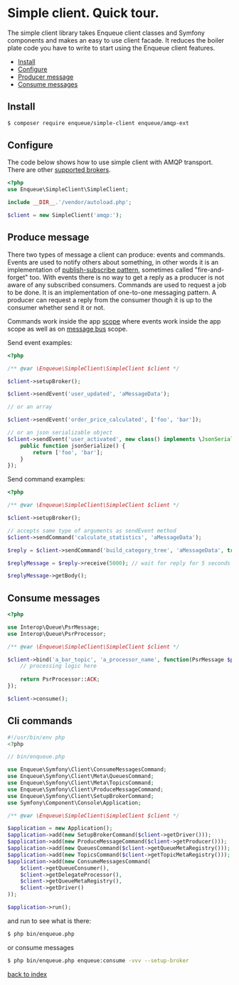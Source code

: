 # Simple client. Quick tour.

The simple client library takes Enqueue client classes and Symfony components and makes an easy to use client facade.
It reduces the boiler plate code you have to write to start using the Enqueue client features.

* [Install](#install)
* [Configure](#configure)
* [Producer message](#produce-message)
* [Consume messages](#consume-messages)

## Install

```bash
$ composer require enqueue/simple-client enqueue/amqp-ext
```

## Configure

The code below shows how to use simple client with AMQP transport. There are other [supported brokers](supported_brokers.md).

```php
<?php
use Enqueue\SimpleClient\SimpleClient;

include __DIR__.'/vendor/autoload.php';

$client = new SimpleClient('amqp:');
```

## Produce message

There two types of message a client can produce: events and commands.
Events are used to notify others about something, in other words it is an implementation of [publish-subscribe pattern](https://en.wikipedia.org/wiki/Publish%E2%80%93subscribe_pattern), sometimes called "fire-and-forget" too.
With events there is no way to get a reply as a producer is not aware of any subscribed consumers.
Commands are used to request a job to be done. It is an implementation of one-to-one messaging pattern.
A producer can request a reply from the consumer though it is up to the consumer whether send it or not. 

Commands work inside the app [scope](message_examples.md#scope) where events work inside the app scope as well as on [message bus](message_bus.md) scope.      

Send event examples:
  
```php
<?php

/** @var \Enqueue\SimpleClient\SimpleClient $client */

$client->setupBroker();

$client->sendEvent('user_updated', 'aMessageData');

// or an array

$client->sendEvent('order_price_calculated', ['foo', 'bar']);

// or an json serializable object
$client->sendEvent('user_activated', new class() implements \JsonSerializable {
    public function jsonSerialize() {
        return ['foo', 'bar'];
    }
});
```

Send command examples:
  
```php
<?php

/** @var \Enqueue\SimpleClient\SimpleClient $client */

$client->setupBroker();

// accepts same type of arguments as sendEvent method
$client->sendCommand('calculate_statistics', 'aMessageData');

$reply = $client->sendCommand('build_category_tree', 'aMessageData', true);

$replyMessage = $reply->receive(5000); // wait for reply for 5 seconds

$replyMessage->getBody();
```

## Consume messages

```php
<?php

use Interop\Queue\PsrMessage;
use Interop\Queue\PsrProcessor;

/** @var \Enqueue\SimpleClient\SimpleClient $client */

$client->bind('a_bar_topic', 'a_processor_name', function(PsrMessage $psrMessage) {
    // processing logic here
    
    return PsrProcessor::ACK;
});

$client->consume();
```

## Cli commands

```php
#!/usr/bin/env php
<?php

// bin/enqueue.php

use Enqueue\Symfony\Client\ConsumeMessagesCommand;
use Enqueue\Symfony\Client\Meta\QueuesCommand;
use Enqueue\Symfony\Client\Meta\TopicsCommand;
use Enqueue\Symfony\Client\ProduceMessageCommand;
use Enqueue\Symfony\Client\SetupBrokerCommand;
use Symfony\Component\Console\Application;

/** @var \Enqueue\SimpleClient\SimpleClient $client */

$application = new Application();
$application->add(new SetupBrokerCommand($client->getDriver()));
$application->add(new ProduceMessageCommand($client->getProducer()));
$application->add(new QueuesCommand($client->getQueueMetaRegistry()));
$application->add(new TopicsCommand($client->getTopicMetaRegistry()));
$application->add(new ConsumeMessagesCommand(
    $client->getQueueConsumer(),
    $client->getDelegateProcessor(),
    $client->getQueueMetaRegistry(),
    $client->getDriver()
));

$application->run();
```

and run to see what is there:

```bash
$ php bin/enqueue.php 
```

or consume messages

```bash
$ php bin/enqueue.php enqueue:consume -vvv --setup-broker 
```

[back to index](../index.md)
